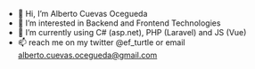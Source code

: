 - 👋 Hi, I’m Alberto Cuevas Ocegueda
- 👀 I’m interested in Backend and Frontend Technologies
- 🌱 I’m currently using C# (asp.net), PHP (Laravel) and JS (Vue)
- 📫 reach me on my twitter @ef_turtle or email alberto.cuevas.ocegueda@gmail.com

<!---
efturtle/efturtle is a ✨ special ✨ repository because its `README.md` (this file) appears on your GitHub profile.
You can click the Preview link to take a look at your changes.
--->
